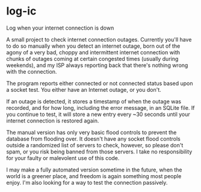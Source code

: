 # log-ic
Log when your internet connection is down

A small project to check internet connection outages. Currently you'll have to do so manually when you detect an internet outage, born out of the agony of a very bad, choppy and intermittent internet connection with chunks of outages coming at certain congested times (usually during weekends), and my ISP always reporting back that there's nothing wrong with the connection.

The program reports either connected or not connected status based upon a socket test. You either have an Internet outage, or you don't. 

If an outage is detected, it stores a timestamp of when the outage was recorded, and for how long, including the error message, in an SQLite file. If you continue to test, it will store a new entry every ~30 seconds until your internet connection is restored again.

The manual version has only very basic flood controls to prevent the database from flooding over. It doesn't have any socket flood controls outside a randomized list of servers to check, however, so please don't spam, or you risk being banned from those servers. I take no responsibility for your faulty or malevolent use of this code. 

I may make a fully automated version sometime in the future, when the world is a greener place, and freedom is again something most people enjoy. I'm also looking for a way to test the connection passively.
